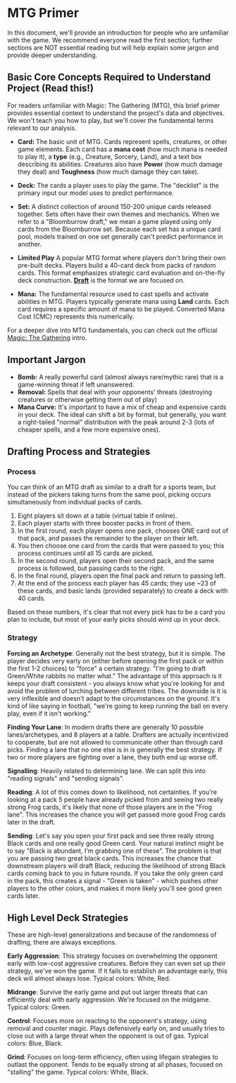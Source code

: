 # MTG Primer

In this document, we'll provide an introduction for people who are unfamiliar with the game. We recommend everyone read the first section; further sections are NOT essential reading but will help explain some jargon and provide deeper understanding.

## Basic Core Concepts Required to Understand Project (Read this!)

For readers unfamiliar with Magic: The Gathering (MTG), this brief primer provides essential context to understand the project's data and objectives. We won't teach you how to play, but we'll cover the fundamental terms relevant to our analysis.

* **Card:** The basic unit of MTG. Cards represent spells, creatures, or other game elements. Each card has a **mana cost** (how much mana is needed to play it), a **type** (e.g., Creature, Sorcery, Land), and a text box describing its abilities. Creatures also have **Power** (how much damage they deal) and **Toughness** (how much damage they can take).
* **Deck:** The cards a player uses to play the game. The "decklist" is the primary input our model uses to predict performance.
* **Set:** A distinct collection of around 150-200 unique cards released together. Sets often have their own themes and mechanics. When we refer to a "Bloomburrow draft," we mean a game played using only cards from the Bloomburrow set. Because each set has a unique card pool, models trained on one set generally can't predict performance in another.
* **Limited Play** A popular MTG format where players don't bring their own pre-built decks.  Players build a 40-card deck from packs of random cards. This format emphasizes strategic card evaluation and on-the-fly deck construction. [**Draft**](https://magic.wizards.com/en/formats/booster-draft) is the format we are focused on. 

* **Mana:** The fundamental resource used to cast spells and activate abilities in MTG. Players typically generate mana using **Land** cards. Each card requires a specific amount of mana to be played. Converted Mana Cost (CMC) represents this numerically.

For a deeper dive into MTG fundamentals, you can check out the official [Magic: The Gathering](https://magic.wizards.com/en/news/feature/level-one-full-course-2015-10-05) intro.

## Important Jargon

* **Bomb:** A really powerful card (almost always rare/mythic rare) that is a game-winning threat if left unanswered.
* **Removal:** Spells that deal with your opponents' threats (destroying creatures or otherwise getting them out of play)
* **Mana Curve:** It's important to have a mix of cheap and expensive cards in your deck. The ideal can shift a bit by format, but generally, you want a right-tailed "normal" distribution with the peak around 2-3 (lots of cheaper spells, and a few more expensive ones).

## Drafting Process and Strategies

### Process

You can think of an MTG draft as similar to a draft for a sports team, but instead of the pickers taking turns from the same pool, picking occurs simultaneously from individual packs of cards.

1. Eight players sit down at a table (virtual table if online).
2. Each player starts with three booster packs in front of them.
3. In the first round, each player opens one pack, chooses ONE card out of that pack, and passes the remainder to the player on their left.
4. You then choose one card from the cards that were passed to you; this process continues until all 15 cards are picked.
5. In the second round, players open their second pack, and the same process is followed, but passing cards to the right.
6. In the final round, players open the final pack and return to passing left.
7. At the end of the process each player has 45 cards; they use ~23 of these cards, and basic lands (provided separately) to create a deck with 40 cards.

Based on these numbers, it's clear that not every pick has to be a card you plan to include, but most of your early picks should wind up in your deck.

### Strategy

**Forcing an Archetype**: Generally not the best strategy, but it is simple. The player decides very early on (either before opening the first pack or within the first 1-2 choices) to "force" a certain strategy. "I'm going to draft Green/White rabbits no matter what." The advantage of this approach is it keeps your draft consistent - you always know what you're looking for and avoid the problem of lurching between different tribes. The downside is it is very inflexible and doesn't adapt to the circumstances on the ground. It's kind of like saying in football, "we're going to keep running the ball on every play, even if it isn't working."

**Finding Your Lane**: In modern drafts there are generally 10 possible lanes/archetypes, and 8 players at a table. Drafters are actually incentivized to cooperate, but are not allowed to communicate other than through card picks. Finding a lane that no one else is in is generally the best strategy. If two or more players are fighting over a lane, they both end up worse off.

**Signalling**: Heavily related to determining lane. We can split this into "reading signals" and "sending signals". 

**Reading**: A lot of this comes down to likelihood, not certainties. If you're looking at a pack 5 people have already picked from and seeing two really strong Frog cards, it's likely that none of those players are in the "Frog lane". This increases the chance you will get passed more good Frog cards later in the draft.

**Sending**: Let's say you open your first pack and see three really strong Black cards and one really good Green card. Your natural instinct might be to say "Black is abundant, I'm grabbing one of these". The problem is that you are passing two great black cards. This increases the chance that downstream players will draft Black, reducing the likelihood of strong Black cards coming back to you in future rounds. If you take the only green card in the pack, this creates a signal - "Green is taken" - which pushes other players to the other colors, and makes it more likely you'll see good green cards later.

## High Level Deck Strategies

These are high-level generalizations and because of the randomness of drafting, there are always exceptions.

**Early Aggression**: This strategy focuses on overwhelming the opponent early with low-cost aggressive creatures. Before they can even set up their strategy, we've won the game. If it fails to establish an advantage early, this deck will almost always lose. Typical colors: White, Red.

**Midrange**: Survive the early game and put out larger threats that can efficiently deal with early aggression. We're focused on the midgame. Typical colors: Green.

**Control**: Focuses more on reacting to the opponent's strategy, using removal and counter magic. Plays defensively early on, and usually tries to close out with a large threat when the opponent is out of gas. Typical colors: Blue, Black.

**Grind**: Focuses on long-term efficiency, often using lifegain strategies to outlast the opponent. Tends to be equally strong at all phases, focused on "stalling" the game. Typical colors: White, Black.